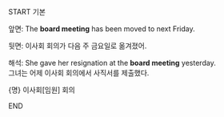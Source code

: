 START
기본

앞면:
The **board meeting** has been moved to next Friday.

뒷면:
이사회 회의가 다음 주 금요일로 옮겨졌어.

해석:
She gave her resignation at the **board meeting** yesterday.  
그녀는 어제 이사회 회의에서 사직서를 제출했다.

{명} 이사회[임원] 회의
<!--ID: 1745568139281-->
END